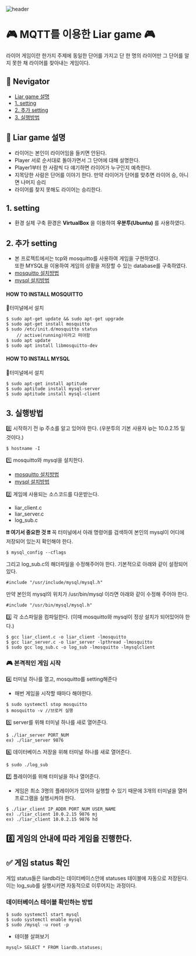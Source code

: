 ![header](https://capsule-render.vercel.app/api?type=waving&color=auto&height=300&section=header&text=Liar%20game&fontSize=90&animation=fadeIn&fontAlignY=38&desc=&descAlignY=51&descAlign=62)

# 🎮 MQTT를 이용한 Liar game 🎮

라이어 게임이란 한가지 주제에 동일한 단어를 가지고 단 한 명의 라이어만 그 단어를 알지 못한 채 라이어를 찾아내는 게임이다.

## 🧭 Nevigator
- [Liar game 설명](#Liar-game-설명)
- [1. setting](#1.-setting)
- [2. 추가 setting](#2.-추가-setting)
- [3. 실행방법](#3.-실행방법)

## 📃 Liar game 설명
- 라이어는 본인이 라이어임을 들키면 안된다.
- Player 서로 순서대로 돌아가면서 그 단어에 대해 설명한다.
- Player1부터 한 사람씩 다 얘기하면 라이어가 누구인지 예측한다.
- 지목당한 사람은 단어를 이야기 한다. 만약 라이어가 단어를 맞추면 라이어 승, 아니면 나머지 승리
- 라이어를 찾지 못해도 라이어는 승리한다. 

## 1. setting
- 환경
실제 구축 환경은 __VirtualBox__ 을 이용하여 __우분투(Ubuntu)__ 를 사용하였다. 

## 2. 추가 setting
- 본 프로젝트에서는 tcp와 mosquitto를 사용하여 게임을 구현하였다.   
또한 MYSQL을 이용하여 게임의 상황을 저장할 수 있는 database를 구축하였다.
- [mosquitto 설치방법](#HOW-TO-INSTALL-MOSQUITTO)
- [mysql 설치방법](#HOW-TO_INSTALL-MYSQL)

#### HOW TO INSTALL MOSQUITTO
📍터미널에서 설치
```
$ sudo apt-get update && sudo apt-get upgrade
$ sudo apt-get install mosquitto
$ sudo /etc/init.d/mosquitto status
    // active(running)이라고 떠야함
$ sudo apt update 
$ sudo apt install libmosquitto-dev
```

#### HOW TO INSTALL MYSQL
📍터미널에서 설치
```
$ sudo apt-get install aptitude
$ sudo aptitude install mysql-server
$ sudo aptitude install mysql-client 
```
## 3. 실행방법
0️⃣ 시작하기 전 ip 주소를 알고 있어야 한다. (우분투의 기본 사용자 ip는 10.0.2.15 일 것이다.)
```
$ hostname -I
```

1️⃣ mosquitto와 mysql을 설치한다.
- [mosquitto 설치방법](#HOW-TO-INSTALL-MOSQUITTO)
- [mysql 설치방법](#HOW-TO_INSTALL-MYSQL)
    
2️⃣ 게임에 사용되는 소스코드를 다운받는다.
- liar_client.c
- liar_server.c
- log_sub.c
  
__❗️❗️ 여기서 중요한 것 ❗️❗️__
꼭 터미널에서 아래 명령어를 검색하여 본인의 mysql이 어디에 저장되어 있는지 확인해야 한다.
```
$ mysql_config --cflags
```
그리고 log_sub.c의 해더파일을 수정해주어야 한다. 기본적으로 아래와 같이 설정되어 있다.
```
#include "/usr/include/mysql/mysql.h"
```
만약 본인의 mysql의 위치가 /usr/bin/mysql 이라면 아래와 같이 수정해 주어야 한다.
```
#include "/usr/bin/mysql/mysql.h"
```
3️⃣ 각 소스파일을 컴파일한다. (이때 mosquitto와 mysql이 정상 설치가 되어있어야 한다.)
```
$ gcc liar_client.c -o liar_client -lmosquitto
$ gcc liar_server.c -o liar_server -lpthread -lmosquitto
$ sudo gcc log_sub.c -o log_sub -lmosquitto -lmysqlclient
```
### 🎮 본격적인 게임 시작
4️⃣ 터미널 하나를 열고, mosquitto를 setting해준다
- 매번 게임을 시작할 때마다 해야한다.
```
$ sudo systemctl stop mosquitto
$ mosquitto -v //브로커 실행
```
5️⃣ server를 위해 터미널 하나를 새로 열어준다.
```
$ ./liar_server PORT_NUM
ex) ./liar_server 9876
```
6️⃣ 데이터베이스 저장을 위해 터미널 하나를 새로 열어준다.
```
$ sudo ./log_sub 
```
7️⃣ 플레이어를 위해 터미널을 하나 열어준다.
- 게임은 최소 3명의 플레이어가 있어야 실행할 수 있기 때문에 3개의 터미널을 열어 프로그램을 실행시켜야 한다.
```
$ ./liar_client IP_ADDR PORT_NUM USER_NAME
ex) ./liar_client 10.0.2.15 9876 mj
ex) ./liar_client 10.0.2.15 9876 hd
```
8️⃣ 게임의 안내에 따라 게임을 진행한다. 
---
## ✅ 게임 status 확인
게임 status들은 liardb라는 데이터베이스안에 statuses 테이블에 자동으로 저장된다. 
이는 log_sub를 실행시키면 자동적으로 이루어지는 과정이다.
### 데이터베이스 테이블 확인하는 방법
```
$ sudo systemctl start mysql
$ sudo systemctl enable mysql
$ sudo /mysql -u root -p
```
- 테이블 살펴보기
```
mysql> SELECT * FROM liardb.statuses;
```

